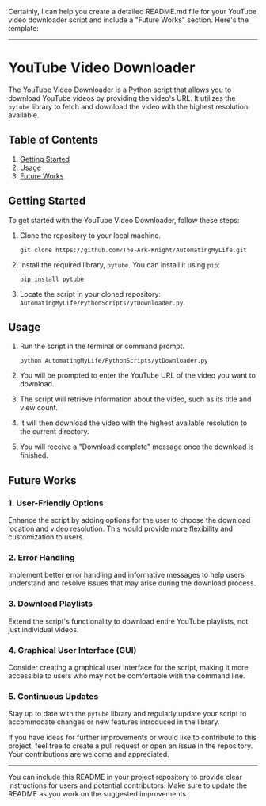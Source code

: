 Certainly, I can help you create a detailed README.md file for your YouTube video downloader script and include a "Future Works" section. Here's the template:

---

# YouTube Video Downloader

The YouTube Video Downloader is a Python script that allows you to download YouTube videos by providing the video's URL. It utilizes the `pytube` library to fetch and download the video with the highest resolution available.

## Table of Contents

1. [Getting Started](#getting-started)
2. [Usage](#usage)
3. [Future Works](#future-works)

## Getting Started

To get started with the YouTube Video Downloader, follow these steps:

1. Clone the repository to your local machine.

    ```
    git clone https://github.com/The-Ark-Knight/AutomatingMyLife.git
    ```

2. Install the required library, `pytube`. You can install it using `pip`:

    ```
    pip install pytube
    ```

3. Locate the script in your cloned repository: `AutomatingMyLife/PythonScripts/ytDownloader.py`.

## Usage

1. Run the script in the terminal or command prompt.

    ```
    python AutomatingMyLife/PythonScripts/ytDownloader.py
    ```

2. You will be prompted to enter the YouTube URL of the video you want to download.

3. The script will retrieve information about the video, such as its title and view count.

4. It will then download the video with the highest available resolution to the current directory.

5. You will receive a "Download complete" message once the download is finished.

## Future Works

### 1. User-Friendly Options

Enhance the script by adding options for the user to choose the download location and video resolution. This would provide more flexibility and customization to users.

### 2. Error Handling

Implement better error handling and informative messages to help users understand and resolve issues that may arise during the download process.

### 3. Download Playlists

Extend the script's functionality to download entire YouTube playlists, not just individual videos.

### 4. Graphical User Interface (GUI)

Consider creating a graphical user interface for the script, making it more accessible to users who may not be comfortable with the command line.

### 5. Continuous Updates

Stay up to date with the `pytube` library and regularly update your script to accommodate changes or new features introduced in the library.

If you have ideas for further improvements or would like to contribute to this project, feel free to create a pull request or open an issue in the repository. Your contributions are welcome and appreciated.

---

You can include this README in your project repository to provide clear instructions for users and potential contributors. Make sure to update the README as you work on the suggested improvements.
